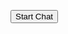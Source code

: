 <script type='text/javascript' src='https://mcsg--dev.sandbox.my.salesforce-sites.com/resource/McAfeeChatCode'> </script>

<button onclick='embeddedservice_bootstrap.utilAPI.launchChat()'>Start Chat</button >
